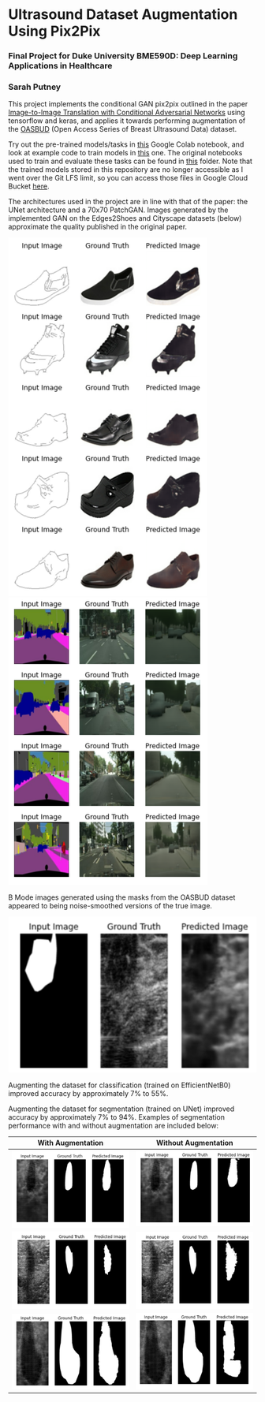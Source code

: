 # Ultrasound Dataset Augmentation Using Pix2Pix
### Final Project for Duke University BME590D: Deep Learning Applications in Healthcare
### Sarah Putney

This project implements the conditional GAN pix2pix outlined in the paper [Image-to-Image Translation with Conditional Adversarial Networks](https://arxiv.org/abs/1611.07004) using tensorflow and keras, and applies it towards performing augmentation of the [OASBUD](https://zenodo.org/record/545928#.X6wf12hKg2w) (Open Access Series of Breast Ultrasound Data) dataset.

Try out the pre-trained models/tasks in [this](https://drive.google.com/file/d/1VWbzFvD7gPKUssgn_74vcLiHbPqlvvsz/view?usp=sharing) Google Colab notebook, and look at example code to train models in [this](https://drive.google.com/file/d/17il7c6-KVO3CM5MGkBQc9E5pIfYX2esn/view?usp=sharing) one. The original notebooks used to train and evaluate these tasks can be found in [this](https://drive.google.com/drive/folders/1BtbYXYBrqFwGHb6L8DUbSgVkjZau5ra-?usp=sharing) folder. Note that the trained models stored in this repository are no longer accessible as I went over the Git LFS limit, so you can access those files in Google Cloud Bucket [here](https://console.cloud.google.com/storage/browser/bme590/sputney13).

The architectures used in the project are in line with that of the paper: the UNet architecture and a 70x70 PatchGAN. Images generated by the implemented GAN on the Edges2Shoes and Cityscape datasets (below) approximate the quality published in the original paper.

![edges2shoes generated images](https://github.com/sputney13/pix2pix_ultrasound/blob/main/img/edge2shoe.PNG)
![cityscape generated images](https://github.com/sputney13/pix2pix_ultrasound/blob/main/img/cityscapes.PNG)

B Mode images generated using the masks from the OASBUD dataset appeared to being noise-smoothed versions of the true image.

![b mode generated image](https://github.com/sputney13/pix2pix_ultrasound/blob/main/img/oasbud_gen.PNG)

Augmenting the dataset for classification (trained on EfficientNetB0) improved accuracy by approximately 7% to 55%.

Augmenting the dataset for segmentation (trained on UNet) improved accuracy by approximately 7% to 94%. Examples of segmentation performance with and without augmentation are included below:

| With Augmentation        | Without Augmentation           |
|:------------------------:|:------------------------------:|
| ![aug seg][aug 1]        | ![no aug seg][no aug 1]        |
| ![aug seg][aug 2]        | ![no aug seg][no aug 2]        |
| ![aug seg][aug 3]        | ![no aug seg][no aug 3]        |

[aug 1]: https://github.com/sputney13/pix2pix_ultrasound/blob/main/img/aug_1.PNG
[aug 2]: https://github.com/sputney13/pix2pix_ultrasound/blob/main/img/aug_2.PNG
[aug 3]: https://github.com/sputney13/pix2pix_ultrasound/blob/main/img/aug_3.PNG
[no aug 1]: https://github.com/sputney13/pix2pix_ultrasound/blob/main/img/no_aug_1.PNG
[no aug 2]: https://github.com/sputney13/pix2pix_ultrasound/blob/main/img/no_aug_2.PNG
[no aug 3]: https://github.com/sputney13/pix2pix_ultrasound/blob/main/img/no_aug_3.PNG
